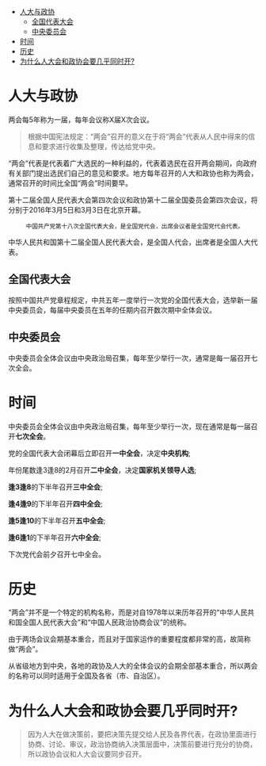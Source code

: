 <!-- TOC -->

- [人大与政协](#人大与政协)
    - [全国代表大会](#全国代表大会)
    - [中央委员会](#中央委员会)
- [时间](#时间)
- [历史](#历史)
- [为什么人大会和政协会要几乎同时开?](#为什么人大会和政协会要几乎同时开)

<!-- /TOC -->

# 人大与政协

两会每5年称为一届，每年会议称X届X次会议。

>根据中国宪法规定：“两会”召开的意义在于将“两会”代表从人民中得来的信息和要求进行收集及整理，传达给党中央。

“两会”代表是代表着广大选民的一种利益的，代表着选民在召开两会期间，向政府有关部门提出选民们自己的意见和要求。地方每年召开的人大和政协也称为两会，通常召开的时间比全国“两会”时间要早。


第十二届全国人民代表大会第四次会议和政协第十二届全国委员会第四次会议，将分别于2016年3月5日和3月3日在北京开幕。

         中国共产党第十八次全国代表大会，是全国党代会，出席会议者是全国党代会代表。

中华人民共和国第十二届全国人民代表大会，是全国人代会，出席者是全国人大代表。

## 全国代表大会

按照中国共产党章程规定，中共五年一度举行一次党的全国代表大会，选举新一届中央委员会，每届中央委员在五年的任期内召开数次期中全体会议。

## 中央委员会

中央委员会全体会议由中央政治局召集，每年至少举行一次，通常是每一届召开七次全会。

# 时间

中央委员会全体会议由中央政治局召集，每年至少举行一次，现在通常是每一届召开**七次全会**。

党的全国代表大会闭幕后立即召开**一中全会**，决定**中央机构**;

年份尾数逢3逢8的2月召开**二中全会**，决定**国家机关领导人选**;

**逢3逢8**的下半年召开**三中全会**;

**逢4逢9**的下半年召开**四中全会**;

**逢5逢10**的下半年召开**五中全会**;

**逢6逢1**的下半年召开**六中全会**;

下次党代会前夕召开七中全会。

# 历史

“两会”并不是一个特定的机构名称，而是对自1978年以来历年召开的“中华人民共和国全国人民代表大会”和“中国人民政治协商会议”的统称。

由于两场会议会期基本重合，而且对于国家运作的重要程度都非常的高，故简称做“两会”。

从省级地方到中央，各地的政协及人大的全体会议的会期全部基本重合，所以两会的名称可以同时适用于全国及各省（市、自治区）。

# 为什么人大会和政协会要几乎同时开?

>因为人大在做决策前，要把决策先提交给人民及各界代表，在政协里面进行协商、讨论、审议，政治协商纳入决策层面中，决策前要进行充分的协商，所以政协会议和人大会议要同步召开。


